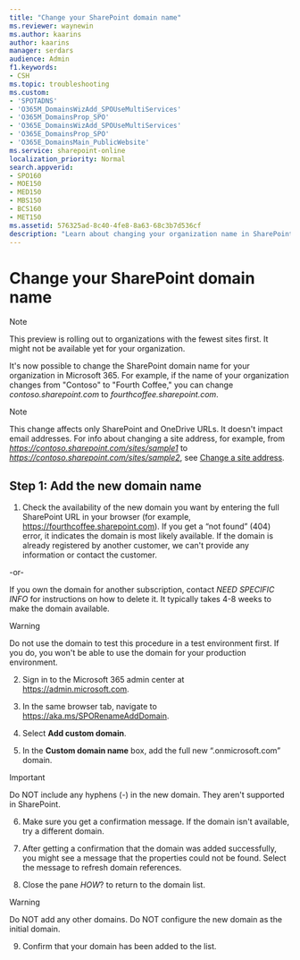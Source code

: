 ```yaml
---
title: "Change your SharePoint domain name"
ms.reviewer: waynewin
ms.author: kaarins
author: kaarins
manager: serdars
audience: Admin
f1.keywords:
- CSH
ms.topic: troubleshooting
ms.custom:
- 'SPOTADNS'
- 'O365M_DomainsWizAdd_SPOUseMultiServices'
- 'O365M_DomainsProp_SPO'
- 'O365E_DomainsWizAdd_SPOUseMultiServices'
- 'O365E_DomainsProp_SPO'
- 'O365E_DomainsMain_PublicWebsite'
ms.service: sharepoint-online
localization_priority: Normal
search.appverid:
- SPO160
- MOE150
- MED150
- MBS150
- BCS160
- MET150
ms.assetid: 576325ad-8c40-4fe8-8a63-68c3b7d536cf
description: "Learn about changing your organization name in SharePoint URLs"
---
```


# Change your SharePoint domain name

> [!NOTE]
> This preview is rolling out to organizations with the fewest sites first. It might not be available yet for your organization.

It's now possible to change the SharePoint domain name for your organization in Microsoft 365. For example, if the name of your organization changes from "Contoso" to "Fourth Coffee," you can change  *contoso.sharepoint.com*  to  *fourthcoffee.sharepoint.com*.
  
> [!NOTE]
> This change affects only SharePoint and OneDrive URLs. It doesn't impact email addresses. For info about changing a site address, for example, from *https://contoso.sharepoint.com/sites/sample1* to  *https://contoso.sharepoint.com/sites/sample2*, see [Change a site address](change-site-address.md).

## Step 1: Add the new domain name

1. Check the availability of the new domain you want by entering the full SharePoint URL in your browser (for example, https://fourthcoffee.sharepoint.com). If you get a “not found” (404) error, it indicates the domain is most likely available. If the domain is already registered by another customer, we can't provide any information or contact the customer. 

-or-

If you own the domain for another subscription, contact *NEED SPECIFIC INFO* for instructions on how to delete it. It typically takes 4-8 weeks to make the domain available. 

> [!WARNING]
> Do not use the domain to test this procedure in a test environment first. If you do, you won't be able to use the domain for your production environment.

2. Sign in to the Microsoft 365 admin center at https://admin.microsoft.com.

3. In the same browser tab, navigate to https://aka.ms/SPORenameAddDomain.

4. Select **Add custom domain**.

5. In the **Custom domain name** box, add the full new “.onmicrosoft.com” domain.

> [!IMPORTANT]
> Do NOT include any hyphens (-) in the new domain. They aren't supported in SharePoint.
 
6. Make sure you get a confirmation message. If the domain isn't available, try a different domain. 
 
7. After getting a confirmation that the domain was added successfully, you might see a message that the properties could not be found. Select the message to refresh domain references.
 
8. Close the pane *HOW*? to return to the domain list.

> [!WARNING]
> Do NOT add any other domains. Do NOT configure the new domain as the initial domain.
 
9. Confirm that your domain has been added to the list. 




